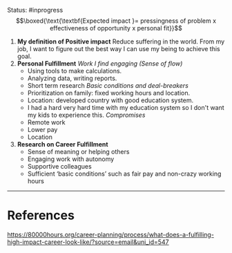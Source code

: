 Status: #inprogress 
 $$\boxed{\text{\textbf{Expected impact }= pressingness of problem x effectiveness of opportunity x personal fit}}$$
1. **My definition of Positive impact**
	Reduce suffering in the world. From my job, I want to figure out the best way I can use my being to achieve this goal. 
2. **Personal  Fulfillment**
	*Work I find engaging (Sense of flow)*
	- Using tools to make calculations.
	- Analyzing data, writing reports. 
	- Short term research
	*Basic conditions and deal-breakers*
	- Prioritization on family: fixed working hours and location. 
	- Location: developed country with good education system. 
	- I had a hard very hard time with my education system so I don't want my kids to experience this. 
	*Compromises*
	- Remote work
	- Lower pay
	- Location 
3. **Research on Career Fulfillment**
	- Sense of meaning or helping others
	- Engaging work with autonomy
	- Supportive colleagues
	- Sufficient ‘basic conditions’ such as fair pay and non-crazy working hours


---
# References
https://80000hours.org/career-planning/process/what-does-a-fulfilling-high-impact-career-look-like/?source=email&uni_id=547